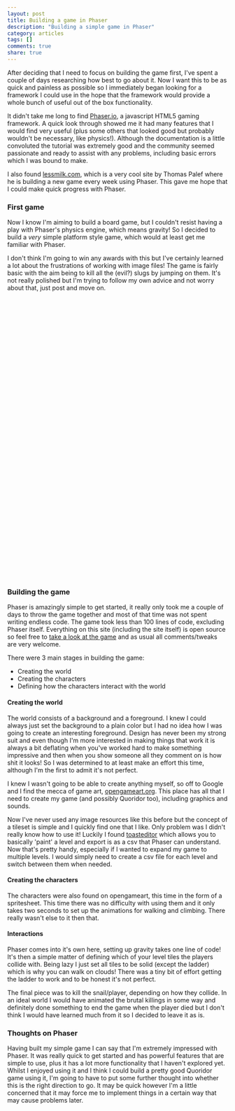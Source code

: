 ```yaml
---
layout: post
title: Building a game in Phaser
description: "Building a simple game in Phaser"
category: articles
tags: []
comments: true
share: true
---
```


After deciding that I need to focus on building the game first, I've spent a couple of days researching how best to go about it. Now I want this to be as quick and painless as possible so I immediately began looking for a framework I could use in the hope that the framework would provide a whole bunch of useful out of the box functionality.

It didn't take me long to find <a href="http://phaser.io/" target="_blank">Phaser.io</a>, a javascript HTML5 gaming framework. A quick look through showed me it had many features that I would find very useful (plus some others that looked good but probably wouldn't be necessary, like physics!). Although the documentation is a little convoluted the tutorial was extremely good and the community seemed passionate and ready to assist with any problems, including basic errors which I was bound to make.

I also found <a href="http://www.lessmilk.com/" target="_blank">lessmilk.com</a>, which is a very cool site by Thomas Palef where he is building a new game every week using Phaser. This gave me hope that I could make quick progress with Phaser.

### First game

Now I know I'm aiming to build a board game, but I couldn't resist having a play with Phaser's physics engine, which means gravity! So I decided to build a *very* simple platform style game, which would at least get me familiar with Phaser.

I don't think I'm going to win any awards with this but I've certainly learned a lot about the frustrations of working with image files! The game is fairly basic with the aim being to kill all the (evil?) slugs by jumping on them. It's not really polished but I'm trying to follow my own advice and not worry about that, just post and move on.

<div id="game" style="width:640px; height: 640px;"></div>

### Building the game

Phaser is amazingly simple to get started, it really only took me a couple of days to throw the game together and most of that time was not spent writing endless code. The game took less than 100 lines of code, excluding Phaser itself. Everything on this site (including the site itself) is open source so feel free to <a href="https://github.com/chris-hughes/phaser_fun/" target="_blank">take a look at the game</a> and as usual all comments/tweaks are very welcome.

There were 3 main stages in building the game:

* Creating the world
* Creating the characters
* Defining how the characters interact with the world

#### Creating the world

The world consists of a background and a foreground. I knew I could always just set the background to a plain color but I had no idea how I was going to create an interesting foreground. Design has never been my strong suit and even though I'm more interested in making things that work it is always a bit deflating when you've worked hard to make something impressive and then when you show someone all they comment on is how shit it looks! So I was determined to at least make an effort this time, although I'm the first to admit it's not perfect.

I knew I wasn't going to be able to create anything myself, so off to Google and I find the mecca of game art, <a href="http://opengameart.org/" target="_blank">opengameart.org</a>. This place has all that I need to create my game (and possibly Quoridor too), including graphics and sounds.

Now I've never used any image resources like this before but the concept of a tileset is simple and I quickly find one that I like. Only problem was I didn't really know how to use it! Luckily I found <a href="http://toastedware.com/toasteditor/" target="_blank">toasteditor</a> which allows you to basically 'paint' a level and export is as a csv that Phaser can understand. Now that's pretty handy, especially if I wanted to expand my game to multiple levels. I would simply need to create a csv file for each level and switch between them when needed.

#### Creating the characters

The characters were also found on opengameart, this time in the form of a spritesheet. This time there was no difficulty with using them and it only takes two seconds to set up the animations for walking and climbing. There really wasn't else to it then that.

#### Interactions

Phaser comes into it's own here, setting up gravity takes one line of code! It's then a simple matter of defining which of your level tiles the players collide with. Being lazy I just set all tiles to be solid (except the ladder) which is why you can walk on clouds! There was a tiny bit of effort getting the ladder to work and to be honest it's not perfect.

The final piece was to kill the snail/player, depending on how they collide. In an ideal world I would have animated the brutal killings in some way and definitely done something to end the game when the player died but I don't think I would have learned much from it so I decided to leave it as is.

### Thoughts on Phaser

Having built my simple game I can say that I'm extremely impressed with Phaser. It was really quick to get started and has powerful features that are simple to use, plus it has a lot more functionality that I haven't explored yet. Whilst I enjoyed using it and I think I could build a pretty good Quoridor game using it, I'm going to have to put some further thought into whether this is the right direction to go. It may be quick however I'm a little concerned that it may force me to implement things in a certain way that may cause problems later.

<script type="text/javascript" src="//localhost:4000/assets/phaser_fun_post/js/phaser.min.js"></script>
<script type="text/javascript" src="//localhost:4000/assets/phaser_fun_post/js/game.js"></script>